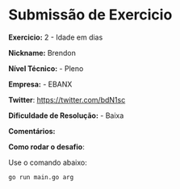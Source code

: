 # Submissão de Exercicio

**Exercicio:** 2 - Idade em dias

**Nickname:** Brendon

**Nível Técnico:** - Pleno

**Empresa:** - EBANX

**Twitter**: https://twitter.com/bdN1sc

**Dificuldade de Resolução:** - Baixa

**Comentários:** 

**Como rodar o desafio**:

Use o comando abaixo:
```bash
go run main.go arg
```
